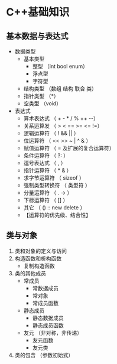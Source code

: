 # C++基础知识
## 基本数据与表达式
* 数据类型
    * 基本类型 
        * 整型 （int bool enum）
        * 浮点型
        * 字符型
    * 结构类型 （数组 结构 联合 类）
    * 指针类型 （*）
    * 空类型 （void）
* 表达式
    * 算术表达式 （ + - * / % ++ --）
    * 关系运算发 （ > < == >= <= !=）
    * 逻辑运算符 （ ! && || ）
    * 位运算符   （ << >> ~ | ^ & ）
    * 赋值运算符 （ = 及扩展的复合运算符）
    * 条件运算符 （ ?: ）
    * 逗号表达式 （ , ）
    * 指针运算符 （ * & ）
    * 求字节运算符 （ sizeof ）
    * 强制类型转换符 （ 类型符 ）
    * 分量运算符 （ . -> ）
    * 下标运算符 （ [] ）
    * 其它 （ () :: new delete ）
    - 【运算符的优先级、结合性】

## 类与对象
1. 类和对象的定义与访问
2. 构造函数和析构函数
    * 复制构造函数
3. 类的其他成员
    * 常成员
        * 常数据成员
        * 常对象
        * 常成员函数
    * 静态成员
        * 静态数据成员
        * 静态成员函数
    * 友元 （非对称，非传递）
        * 友元函数
        * 友元类
4. 类的包含 （参数初始式）